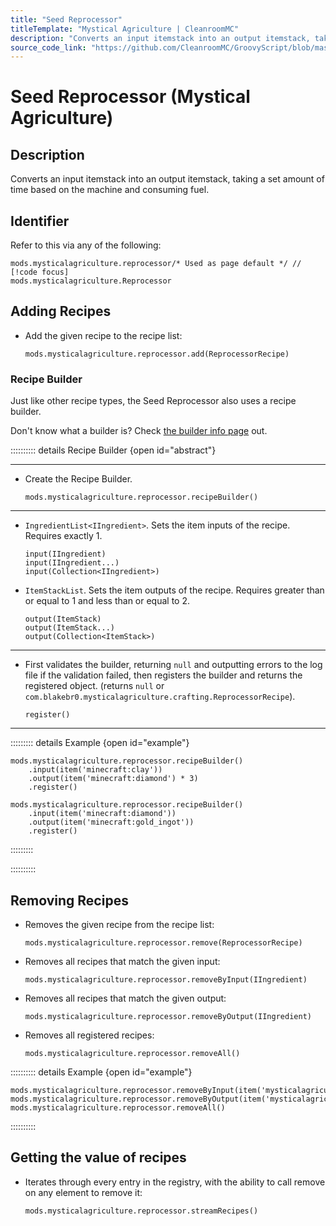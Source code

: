 ```yaml
---
title: "Seed Reprocessor"
titleTemplate: "Mystical Agriculture | CleanroomMC"
description: "Converts an input itemstack into an output itemstack, taking a set amount of time based on the machine and consuming fuel."
source_code_link: "https://github.com/CleanroomMC/GroovyScript/blob/master/src/main/java/com/cleanroommc/groovyscript/compat/mods/mysticalagriculture/Reprocessor.java"
---
```


# Seed Reprocessor (Mystical Agriculture)

## Description

Converts an input itemstack into an output itemstack, taking a set amount of time based on the machine and consuming fuel.

## Identifier

Refer to this via any of the following:

```groovy:no-line-numbers {1}
mods.mysticalagriculture.reprocessor/* Used as page default */ // [!code focus]
mods.mysticalagriculture.Reprocessor
```


## Adding Recipes

- Add the given recipe to the recipe list:

    ```groovy:no-line-numbers
    mods.mysticalagriculture.reprocessor.add(ReprocessorRecipe)
    ```


### Recipe Builder

Just like other recipe types, the Seed Reprocessor also uses a recipe builder.

Don't know what a builder is? Check [the builder info page](../../getting_started/builder.md) out.

:::::::::: details Recipe Builder {open id="abstract"}

---

- Create the Recipe Builder.

    ```groovy:no-line-numbers
    mods.mysticalagriculture.reprocessor.recipeBuilder()
    ```

---

- `IngredientList<IIngredient>`. Sets the item inputs of the recipe. Requires exactly 1.

    ```groovy:no-line-numbers
    input(IIngredient)
    input(IIngredient...)
    input(Collection<IIngredient>)
    ```

- `ItemStackList`. Sets the item outputs of the recipe. Requires greater than or equal to 1 and less than or equal to 2.

    ```groovy:no-line-numbers
    output(ItemStack)
    output(ItemStack...)
    output(Collection<ItemStack>)
    ```

---

- First validates the builder, returning `null` and outputting errors to the log file if the validation failed, then registers the builder and returns the registered object. (returns `null` or `com.blakebr0.mysticalagriculture.crafting.ReprocessorRecipe`).

    ```groovy:no-line-numbers
    register()
    ```

---

::::::::: details Example {open id="example"}
```groovy:no-line-numbers
mods.mysticalagriculture.reprocessor.recipeBuilder()
    .input(item('minecraft:clay'))
    .output(item('minecraft:diamond') * 3)
    .register()

mods.mysticalagriculture.reprocessor.recipeBuilder()
    .input(item('minecraft:diamond'))
    .output(item('minecraft:gold_ingot'))
    .register()
```

:::::::::

::::::::::

## Removing Recipes

- Removes the given recipe from the recipe list:

    ```groovy:no-line-numbers
    mods.mysticalagriculture.reprocessor.remove(ReprocessorRecipe)
    ```

- Removes all recipes that match the given input:

    ```groovy:no-line-numbers
    mods.mysticalagriculture.reprocessor.removeByInput(IIngredient)
    ```

- Removes all recipes that match the given output:

    ```groovy:no-line-numbers
    mods.mysticalagriculture.reprocessor.removeByOutput(IIngredient)
    ```

- Removes all registered recipes:

    ```groovy:no-line-numbers
    mods.mysticalagriculture.reprocessor.removeAll()
    ```

:::::::::: details Example {open id="example"}
```groovy:no-line-numbers
mods.mysticalagriculture.reprocessor.removeByInput(item('mysticalagriculture:stone_seeds'))
mods.mysticalagriculture.reprocessor.removeByOutput(item('mysticalagriculture:dirt_essence'))
mods.mysticalagriculture.reprocessor.removeAll()
```

::::::::::

## Getting the value of recipes

- Iterates through every entry in the registry, with the ability to call remove on any element to remove it:

    ```groovy:no-line-numbers
    mods.mysticalagriculture.reprocessor.streamRecipes()
    ```
